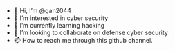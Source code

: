 - 👋 Hi, I’m @gan2044
- 👀 I’m interested in cyber security
- 🌱 I’m currently learning hacking
- 💞️ I’m looking to collaborate on defense cyber security
- 📫 How to reach me through this github channel.

<!---
gan2044/gan2044 is a ✨ special ✨ repository because its `README.md` (this file) appears on your GitHub profile.
You can click the Preview link to take a look at your changes.
--->
